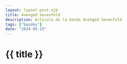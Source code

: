 ```yaml
---
layout: layout-post.njk
title: Avenged Sevenfold
description: Artículo de la banda Avenged Sevenfold
tags: ["bandas"]
date: "2024-05-15"
---
```


# {{ title }}